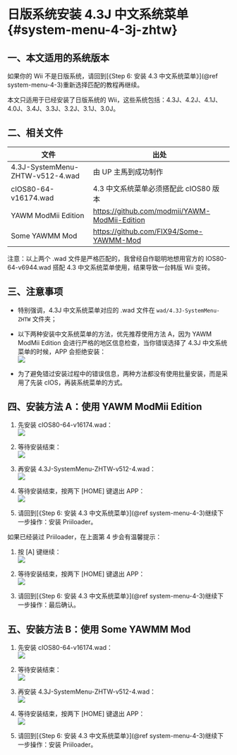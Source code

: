 # 日版系统安装 4.3J 中文系统菜单  {#system-menu-4-3j-zhtw}


## 一、本文适用的系统版本

如果你的 Wii 不是日版系统，请回到[《Step 6: 安装 4.3 中文系统菜单》](@ref system-menu-4-3)重新选择匹配的教程再继续。

本文只适用于已经安装了日版系统的 Wii，这些系统包括：4.3J、4.2J、4.1J、4.0J、3.4J、3.3J、3.2J、3.1J、3.0J。


## 二、相关文件

| 文件 | 出处 |
| --- | --- |
| 4.3J-SystemMenu-ZHTW-v512-4.wad | 由 UP 主馬到成功制作 |
| cIOS80-64-v16174.wad | 4.3 中文系统菜单必须搭配此 cIOS80 版本 |
| YAWM ModMii Edition | <https://github.com/modmii/YAWM-ModMii-Edition> |
| Some YAWMM Mod | <https://github.com/FIX94/Some-YAWMM-Mod> |

注意：以上两个 .wad 文件是严格匹配的，我曾经自作聪明地想用官方的 IOS80-64-v6944.wad 搭配 4.3 中文系统菜单使用，结果导致一台韩版 Wii 变砖。


## 三、注意事项

- 特别强调，4.3J 中文系统菜单对应的 .wad 文件在 `wad/4.3J-SystemMenu-ZHTW` 文件夹；

- 以下两种安装中文系统菜单的方法，优先推荐使用方法 A，因为 YAWM ModMii Edition 会进行严格的地区信息检查，当你错误选择了 4.3J 中文系统菜单的时候，APP 会拒绝安装：<br/>
  ![](./yawmME-install-4.3u-error.png)

- 为了避免错过安装过程中的错误信息，两种方法都没有使用批量安装，而是采用了先装 cIOS，再装系统菜单的方式。


## 四、安装方法 A：使用 YAWM ModMii Edition

1. 先安装 cIOS80-64-v16174.wad：<br/>
  ![](./yawmME-select-cios80-for-4.3j.png)

2. 等待安装结束：<br/>
  ![](./yawmME-install-cios80-for-4.3j-ok.png)

3. 再安装 4.3J-SystemMenu-ZHTW-v512-4.wad：<br/>
  ![](./yawmME-select-4.3j.png)

4. 等待安装结束，按两下 [HOME] 键退出 APP：<br/>
  ![](./yawmME-install-4.3j-ok.png)

5. 请回到[《Step 6: 安装 4.3 中文系统菜单》](@ref system-menu-4-3)继续下一步操作：安装 Priiloader。

如果已经装过 Priiloader，在上面第 4 步会有温馨提示：

1. 按 [A] 键继续：<br/>
  ![](./yawmME-install-4.3j-priiloader.png)

2. 等待安装结束，按两下 [HOME] 键退出 APP：<br/>
  ![](./yawmME-install-4.3j-priiloader-ok.png)

3. 请回到[《Step 6: 安装 4.3 中文系统菜单》](@ref system-menu-4-3)继续下一步操作：最后确认。


## 五、安装方法 B：使用 Some YAWMM Mod

1. 先安装 cIOS80-64-v16174.wad：<br/>
  ![](./yawmm-select-cios80-for-4.3j.png)

2. 等待安装结束：<br/>
  ![](./yawmm-install-cios80-for-4.3j-ok.png)

3. 再安装 4.3J-SystemMenu-ZHTW-v512-4.wad：<br/>
  ![](./yawmm-select-4.3j.png)

4. 等待安装结束，按两下 [HOME] 键退出 APP：<br/>
  ![](./yawmm-install-4.3j-ok.png)

5. 请回到[《Step 6: 安装 4.3 中文系统菜单》](@ref system-menu-4-3)继续下一步操作：安装 Priiloader。
